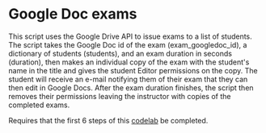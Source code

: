 # Google Doc exams

This script uses the Google Drive API to issue exams to a list of students.
The script takes the Google Doc id of the exam (exam_googledoc_id), a
dictionary of students (students), and an exam duration in seconds (duration),
then makes an individual copy of the exam with the student's name in the title and
gives the student Editor permissions on the copy.  The student will receive an
e-mail notifying them of their exam that they can then edit in Google Docs.
After the exam duration finishes, the script then removes their permissions leaving
the instructor with copies of the completed exams.

Requires that the first 6 steps of this [codelab](https://codelabs.developers.google.com/codelabs/gsuite-apis-intro) be completed.
